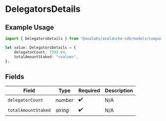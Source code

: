 # DelegatorsDetails

## Example Usage

```typescript
import { DelegatorsDetails } from "@avalabs/avalanche-sdk/models/components";

let value: DelegatorsDetails = {
    delegatorCount: 7392.64,
    totalAmountStaked: "<value>",
};
```

## Fields

| Field               | Type                | Required            | Description         |
| ------------------- | ------------------- | ------------------- | ------------------- |
| `delegatorCount`    | *number*            | :heavy_check_mark:  | N/A                 |
| `totalAmountStaked` | *string*            | :heavy_check_mark:  | N/A                 |